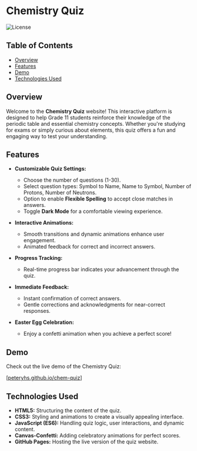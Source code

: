 # Chemistry Quiz

![License](https://img.shields.io/github/license/peteryhs/chem-quiz)


## Table of Contents

- [Overview](#overview)
- [Features](#features)
- [Demo](#demo)
- [Technologies Used](#technologies-used)

## Overview

Welcome to the **Chemistry Quiz** website! This interactive platform is designed to help Grade 11 students reinforce their knowledge of the periodic table and essential chemistry concepts. Whether you're studying for exams or simply curious about elements, this quiz offers a fun and engaging way to test your understanding.

## Features

- **Customizable Quiz Settings:**
  - Choose the number of questions (1-30).
  - Select question types: Symbol to Name, Name to Symbol, Number of Protons, Number of Neutrons.
  - Option to enable **Flexible Spelling** to accept close matches in answers.
  - Toggle **Dark Mode** for a comfortable viewing experience.

- **Interactive Animations:**
  - Smooth transitions and dynamic animations enhance user engagement.
  - Animated feedback for correct and incorrect answers.
  
- **Progress Tracking:**
  - Real-time progress bar indicates your advancement through the quiz.

- **Immediate Feedback:**
  - Instant confirmation of correct answers.
  - Gentle corrections and acknowledgments for near-correct responses.

- **Easter Egg Celebration:**
  - Enjoy a confetti animation when you achieve a perfect score!

## Demo

Check out the live demo of the Chemistry Quiz:

[[peteryhs.github.io/chem-quiz](https://peteryhs.github.io/Chem-quiz/)]

## Technologies Used

- **HTML5:** Structuring the content of the quiz.
- **CSS3:** Styling and animations to create a visually appealing interface.
- **JavaScript (ES6):** Handling quiz logic, user interactions, and dynamic content.
- **Canvas-Confetti:** Adding celebratory animations for perfect scores.
- **GitHub Pages:** Hosting the live version of the quiz website.


